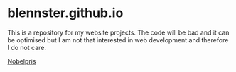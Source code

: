 # blennster.github.io

This is a repository for my website projects. 
The code will be bad and it can be optimised but I am not that interested in web development and therefore I do not care. 

<a href="/nobel/hem.html">Nobelpris</a>
